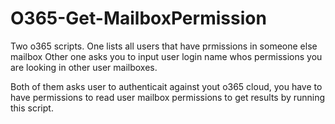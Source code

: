 # O365-Get-MailboxPermission


Two o365 scripts.
One lists all users that have prmissions in someone else mailbox
Other one asks you to input user login name whos permissions you are looking in other user mailboxes.

Both of them asks user to authenticait against yout o365 cloud, you have to have permissions to read user mailbox permissions to get results by running this script.
